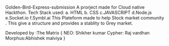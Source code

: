 Golden-Bird-Express-submission
A prorject made for Cloud native Hackthon. Tech Stack used: a. HTML b. CSS c.JAVASCRIPT d.Node.js e.Socket.io f.Symbl.ai This Plateform made to help Stock market community . This give a structure and provides a stablity to Grey market.

Developed by :The Matrix { NEO: Shikher kumar Cypher: Raj vardhan Morphus:Abhishek malviya }
